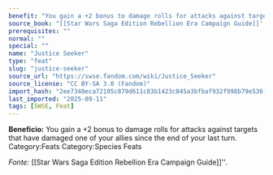 ```yaml
---
benefit: "You gain a +2 bonus to damage rolls for attacks against targets that have damaged one of your allies since the end of your last turn. Category:Feats Category:Species Feats"
source_book: "[[Star Wars Saga Edition Rebellion Era Campaign Guide]]''"
prerequisites: ""
normal: ""
special: ""
name: "Justice Seeker"
type: "feat"
slug: "justice-seeker"
source_url: "https://swse.fandom.com/wiki/Justice_Seeker"
source_license: "CC BY-SA 3.0 (Fandom)"
import_hash: "2ee7340eca72195c879d611c83b1423c845a3bfbaf932f998b79e536f8f61f7b"
last_imported: "2025-09-11"
tags: [SWSE, Feat]
---
```

**Beneficio:** You gain a +2 bonus to damage rolls for attacks against targets that have damaged one of your allies since the end of your last turn. Category:Feats Category:Species Feats

*Fonte:* [[Star Wars Saga Edition Rebellion Era Campaign Guide]]''.